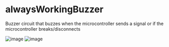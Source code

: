 # alwaysWorkingBuzzer
Buzzer circuit that buzzes when the microcontroller sends a signal or if the microcontroller breaks/disconnects

![image](https://github.com/GamerMario54321/alwaysWorkingBuzzer/assets/57037116/c9f5c6d5-f10e-4fc1-b603-3bf2d17dfbc6)
![image](https://github.com/GamerMario54321/alwaysWorkingBuzzer/assets/57037116/d9bb570d-e35a-4b80-b2e4-72bf1209e314)
